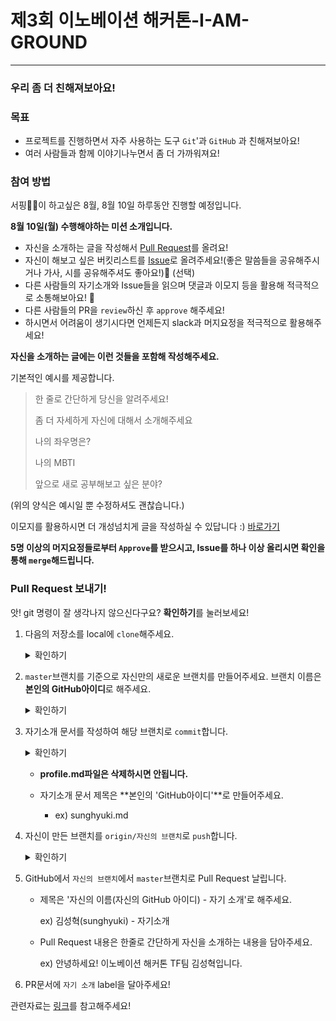 # 제3회 이노베이션 해커톤-I-AM-GROUND

---



### 우리 좀 더 친해져보아요!

### 목표

- 프로젝트를 진행하면서 자주 사용하는 도구 `Git`'과 `GitHub` 과 친해져보아요!
- 여러 사람들과 함께 이야기나누면서 좀 더 가까워져요!



### 참여 방법

서핑🏄‍♂️이 하고싶은  8월, 8월 10일 하루동안 진행할 예정입니다.

**8월 10일(월) 수행해야하는 미션 소개입니다.**

- 자신을 소개하는 글을 작성해서 [Pull Request](https://github.com/2021-innovation-hackathon/i-am-ground/pulls)를 올려요!
- 자신이 해보고 싶은 버킷리스트를 [Issue](https://github.com/2021-innovation-hackathon/i-am-ground/issues)로 올려주세요!(좋은 말씀들을 공유해주시거나 가사, 시를 공유해주셔도 좋아요!)💓 (선택)
- 다른 사람들의 자기소개와 Issue들을 읽으며 댓글과 이모지 등을 활용해 적극적으로 소통해보아요! 📣
- 다른 사람들의 PR을 `review`하신 후 `approve` 해주세요!
- 하시면서 어려움이 생기시다면 언제든지 slack과 머지요정을 적극적으로 활용해주세요!

**자신을 소개하는 글에는 이런 것들을 포함해 작성해주세요.**

기본적인 예시를 제공합니다.

> 한 줄로 간단하게 당신을 알려주세요!
>
> 좀 더 자세하게 자신에 대해서 소개해주세요
>
> 나의 좌우명은?
>
> 나의 MBTI
>
> 앞으로 새로 공부해보고 싶은 분야?

(위의 양식은 예시일 뿐 수정하셔도 괜찮습니다.)

이모지를 활용하시면 더 개성넘치게 글을 작성하실 수 있답니다 :) [바로가기](https://www.emojiengine.com/ko/)

**5명 이상의 머지요정들로부터 `Approve`를 받으시고, Issue를 하나 이상 올리시면 확인을 통해 `merge`해드립니다.**

### Pull Request 보내기!

앗! git 명령이 잘 생각나지 않으신다구요? **확인하기**를 눌러보세요! 

1. 다음의 저장소를 local에 `clone`해주세요. 

   <details>
   	<summary>확인하기</summary>
   	<div markdown="1">
   		<pre>git clonehttps://github.com/2021-innovation-hackathon/i-am-ground.git</pre>
   		<text>이후 local에 clone된 저장소로 이동해주세요!</text>
   		<pre>cd i-am-ground</pre>
    </div>
    </details>

2. `master`브랜치를 기준으로 자신만의 새로운 브랜치를 만들어주세요. 브랜치 이름은 **본인의 GitHub아이디**로 해주세요.

   <details>
   	<summary>확인하기</summary>
   	<div markdown="1">
   		<pre>git checkout -b 본인의 Github 아이디</pre>
    </div>
    </details>

3. 자기소개 문서를 작성하여 해당 브랜치로 `commit`합니다.

   <details>
   	<summary>확인하기</summary>
   	<div markdown="1">
   		<pre>git commit -m "commit message"</pre>
    </div>
   </details>

   - **profile.md파일은 삭제하시면 안됩니다.** 

   - 자기소개 문서 제목은 **본인의 'GitHub아이디'**로 만들어주세요.
     - ex) sunghyuki.md

4. 자신이 만든 브랜치를 `origin/자신의 브랜치`로 `push`합니다.

   <details>
      	<summary>확인하기</summary>
   	<div markdown="1">
        <pre>git push origin {자신의 브랜치 이름}</pre>
    </div>
    </details>

5. GitHub에서 `자신의 브랜치`에서 `master`브랜치로 Pull Request 날립니다.

   - 제목은 '자신의 이름(자신의 GitHub 아이디) - 자기 소개'로 해주세요.

     ex) 김성혁(sunghyuki) - 자기소개

   - Pull Request 내용은 한줄로 간단하게 자신을 소개하는 내용을 담아주세요.

     ex) 안녕하세요! 이노베이션 해커톤 TF팀 김성혁입니다. 

6. PR문서에 `자기 소개` label을 달아주세요!

관련자료는 [링크](https://drive.google.com/file/d/1BSyb9oh4QcCrWWOCa5kl8j1BcGXa5pGN/view?usp=sharing)를 참고해주세요!